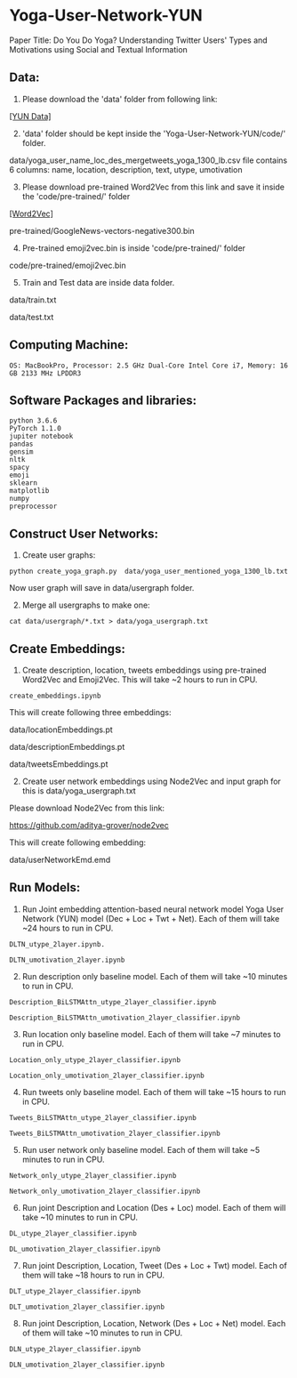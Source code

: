 # Yoga-User-Network-YUN

Paper Title: Do You Do Yoga? Understanding Twitter Users' Types and Motivations using Social and Textual Information


## Data:

1. Please download the 'data' folder from following link:

[[YUN Data]](https://drive.google.com/drive/folders/1AfGoO4TCXpEsDa3ywcACGL1y5K1zvFtT?usp=sharing)

2. 'data' folder should be kept inside the 'Yoga-User-Network-YUN/code/' folder. 

data/yoga_user_name_loc_des_mergetweets_yoga_1300_lb.csv file contains 6 columns: name, location, description, text, utype, umotivation

3. Please download pre-trained Word2Vec from this link and save it inside the  'code/pre-trained/' folder 

[[Word2Vec]](https://drive.google.com/file/d/0B7XkCwpI5KDYNlNUTTlSS21pQmM/edit)

pre-trained/GoogleNews-vectors-negative300.bin

4. Pre-trained emoji2vec.bin is inside 'code/pre-trained/' folder 

code/pre-trained/emoji2vec.bin

5. Train and Test data are inside data folder. 

data/train.txt

data/test.txt


## Computing Machine:

```
OS: MacBookPro, Processor: 2.5 GHz Dual-Core Intel Core i7, Memory: 16 GB 2133 MHz LPDDR3
```

## Software Packages and libraries:

```
python 3.6.6
PyTorch 1.1.0
jupiter notebook
pandas
gensim
nltk
spacy
emoji
sklearn
matplotlib
numpy
preprocessor

```
## Construct User Networks:

1. Create user graphs:

```
python create_yoga_graph.py  data/yoga_user_mentioned_yoga_1300_lb.txt 

```

Now user graph will save in data/usergraph folder.


2. Merge all usergraphs to make one:

```
cat data/usergraph/*.txt > data/yoga_usergraph.txt

```

## Create Embeddings:

1) Create description, location, tweets embeddings using pre-trained Word2Vec and Emoji2Vec. This will take ~2 hours to run in CPU.

```
create_embeddings.ipynb

```

This will create following three embeddings:

data/locationEmbeddings.pt

data/descriptionEmbeddings.pt

data/tweetsEmbeddings.pt


2) Create user network embeddings using Node2Vec and input graph for this is data/yoga_usergraph.txt

Please download Node2Vec from this link:

https://github.com/aditya-grover/node2vec
 
This will create following embedding:

data/userNetworkEmd.emd


## Run Models:

1) Run Joint embedding attention-based neural network model Yoga User Network (YUN) model (Dec + Loc + Twt + Net). Each of them will take ~24 hours to run in CPU.

```
DLTN_utype_2layer.ipynb. 

DLTN_umotivation_2layer.ipynb
```

2) Run description only baseline model. Each of them will take ~10 minutes to run in CPU.

```
Description_BiLSTMAttn_utype_2layer_classifier.ipynb

Description_BiLSTMAttn_umotivation_2layer_classifier.ipynb

```

3) Run location only baseline model. Each of them will take ~7 minutes to run in CPU.

```
Location_only_utype_2layer_classifier.ipynb

Location_only_umotivation_2layer_classifier.ipynb

```

4) Run tweets only baseline model. Each of them will take ~15 hours to run in CPU.

```
Tweets_BiLSTMAttn_utype_2layer_classifier.ipynb

Tweets_BiLSTMAttn_umotivation_2layer_classifier.ipynb

```

5) Run user network only baseline model. Each of them will take ~5 minutes to run in CPU.

```
Network_only_utype_2layer_classifier.ipynb

Network_only_umotivation_2layer_classifier.ipynb

```

6) Run joint Description and Location (Des + Loc) model. Each of them will take ~10 minutes to run in CPU.

```
DL_utype_2layer_classifier.ipynb

DL_umotivation_2layer_classifier.ipynb

```

7) Run joint Description, Location, Tweet (Des + Loc + Twt) model. Each of them will take ~18 hours to run in CPU.

```
DLT_utype_2layer_classifier.ipynb

DLT_umotivation_2layer_classifier.ipynb

```

8) Run joint Description, Location, Network (Des + Loc + Net) model. Each of them will take ~10 minutes to run in CPU.

```
DLN_utype_2layer_classifier.ipynb

DLN_umotivation_2layer_classifier.ipynb

```
